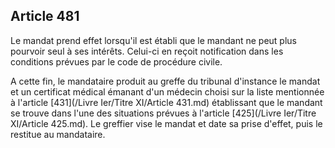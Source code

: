 Article 481
----
Le mandat prend effet lorsqu'il est établi que le mandant ne peut plus pourvoir
seul à ses intérêts. Celui-ci en reçoit notification dans les conditions prévues
par le code de procédure civile.

A cette fin, le mandataire produit au greffe du tribunal d'instance le mandat et
un certificat médical émanant d'un médecin choisi sur la liste mentionnée à
l'article [431](/Livre Ier/Titre XI/Article 431.md) établissant que le mandant se trouve dans l'une des situations
prévues à l'article [425](/Livre Ier/Titre XI/Article 425.md). Le greffier vise le mandat et date sa prise d'effet,
puis le restitue au mandataire.
